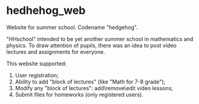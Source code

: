# hedhehog_web
Website for summer school. Codename "hedgehog".

"HHschool" intended to be yet another summer school in mathematics and physics. To draw attention of pupils, there was an idea to post video lectures and assignments for everyone. 

This website supported:
1) User registration;
2) Ability to add "block of lectures" (like "Math for 7-8 grade");
3) Modify any "block of lectures": add\remove\edit video lessons;
4) Submit files for homeworks (only registered users).
